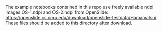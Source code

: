 The example notebooks contained in this repo use freely available ndpi images OS-1.ndpi and OS-2.ndpi from OpenSlide: https://openslide.cs.cmu.edu/download/openslide-testdata/Hamamatsu/<br>
These files should be added to this directory after download.
